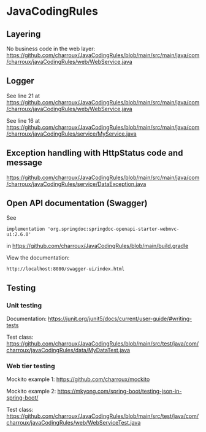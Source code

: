 # JavaCodingRules

## Layering

No business code in the web layer: https://github.com/charroux/JavaCodingRules/blob/main/src/main/java/com/charroux/javaCodingRules/web/WebService.java

## Logger

See line 21 at https://github.com/charroux/JavaCodingRules/blob/main/src/main/java/com/charroux/javaCodingRules/web/WebService.java

See line 16 at https://github.com/charroux/JavaCodingRules/blob/main/src/main/java/com/charroux/javaCodingRules/service/MyService.java

## Exception handling with HttpStatus code and message

https://github.com/charroux/JavaCodingRules/blob/main/src/main/java/com/charroux/javaCodingRules/service/DataException.java

## Open API documentation (Swagger)

See 
```
implementation 'org.springdoc:springdoc-openapi-starter-webmvc-ui:2.6.0'
```
in https://github.com/charroux/JavaCodingRules/blob/main/build.gradle

View the documentation:
```
http://localhost:8080/swagger-ui/index.html
```

## Testing

### Unit testing

Documentation: https://junit.org/junit5/docs/current/user-guide/#writing-tests

Test class: https://github.com/charroux/JavaCodingRules/blob/main/src/test/java/com/charroux/javaCodingRules/data/MyDataTest.java

### Web tier testing

Mockito example 1: https://github.com/charroux/mockito

Mockito example 2: https://mkyong.com/spring-boot/testing-json-in-spring-boot/

Test class: https://github.com/charroux/JavaCodingRules/blob/main/src/test/java/com/charroux/javaCodingRules/web/WebServiceTest.java


